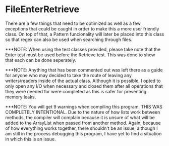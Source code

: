 # FileEnterRetrieve

There are a few things that need to be optimized as 
well as a few exceptions that could be caught in
order to make this a more user friendly class. 
On top of that, a Pattern funcionality will later be 
placed into this class so that regex can also be used when
searching through files.

***NOTE: When using the test classes provided, please
take note that the Enter test must be used before the
Retrieve test. This was done to show that each can be done
seperately.

***NOTE: Anything that has been commented out was left there
as a guide for anyone who may decided to take the route
of leaving any writers/readers inside of the actual class.
Although it is possible, I opted to only open any I/O when
necessary and closed them after all operations that they
were needed for were completed as this is safer for 
preventing memory leaks.

***NOTE: You will get 9 warnings when compiling this program.
THIS WAS COMPLETELY INTENTIONAL. Due to the nature of how 
lists work between methods, the compiler will complain because
it is unsure of what will be added to the ArrayList when passed
from another method. Again, because of how everything works 
together, there shouldn't be an issue; although I am still in 
the process debugging this program, I have yet to find a situation
in which this is an issue.